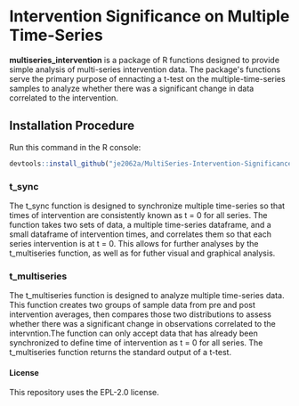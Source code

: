 # Intervention Significance on Multiple Time-Series

**multiseries_intervention** is a package of R functions designed to provide simple analysis of multi-series intervention data. The package's functions serve the primary purpose of ennacting a t-test on the multiple-time-series samples to analyze whether there was a significant change in data correlated to the intervention. 

## Installation Procedure

Run this command in the R console:

```R
devtools::install_github("je2062a/MultiSeries-Intervention-Significance")
```

### t_sync

The t_sync function is designed to synchronize multiple time-series so that 
times of intervention are consistently known as t = 0 for all series.
The function takes two sets of data, a multiple time-series dataframe, 
and a small dataframe of intervention times, and correlates them so that each 
series intervention is at t = 0. This allows for further analyses by the
t_multiseries function, as well as for futher visual and graphical analysis.

### t_multiseries

The t_multiseries function is designed to analyze multiple time-series data. 
This function creates two groups of sample data from pre and post intervention 
averages, then compares those two distributions to assess whether there was a 
significant change in observations correlated to the intervntion.The function 
can only accept data that has already been synchronized to define time of 
intervention as t = 0 for all series. The t_multiseries function returns the
standard output of a t-test. 

#### License
This repository uses the EPL-2.0 license. 